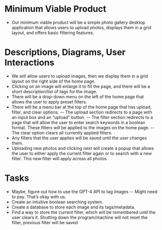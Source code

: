 # Minimum Viable Product
- Our minimum viable product will be a simple photo gallery desktop application that allows users to upload photos, displays them in a grid layout, and offers basic filtering features.

# Descriptions, Diagrams, User Interactions
- We will allow users to upload images, then we display them in a grid layout on the right side of the home page.
- Clicking on an image will enlarge it to fill the page, and there will be a short description/list of tags for the image.
- There will be a drop-down menu on the left of the home page that allows the user to apply preset filters.
- There will be a menu bar at the top of the home page that has upload, filter, and clear options.
-- The upload section redirects to a page with an input box and an “upload” button.
-- The filter section redirects to a page that will allow the user to enter search keywords in a boolean format. These filters will be applied to the images on the home page.
-- The clear option clears all currently applied filters.
- Any filters that the user applies will be saved until the user changes them.
- Uploading new photos and clicking next will create a popup that allows the user to either apply the current filter again or to search with a new filter. This new filter will apply across all photos

# Tasks
- Maybe, figure out how to use the GPT-4 API to tag images
-- Might need to pay. That’s okay with us.
- Create an intuitive boolean searching system.
- Create a database to store each image and its tags/metadata.
- Find a way to store the current filter, which will be remembered until the user clears it. Shutting down the program/machine will not reset the filter, previous filter will be saved
